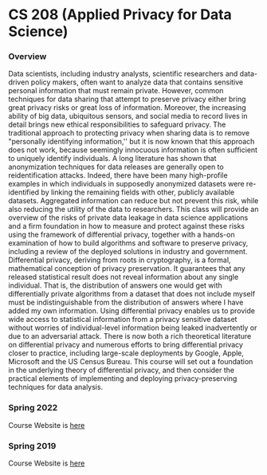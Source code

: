 # CS 208 (Applied Privacy for Data Science)

### Overview

Data scientists, including industry analysts, scientific researchers and data-driven policy makers,
often want to analyze data that contains sensitive personal information that must remain private.
However, common techniques for data sharing that attempt to preserve privacy either bring
great privacy risks or great loss of information. Moreover, the increasing ability of big data,
ubiquitous sensors, and social media to record lives in detail brings new ethical responsibilities
to safeguard privacy.
The traditional approach to protecting privacy when sharing data is to remove "personally
identifying information,'' but it is now known that this approach does not work, because
seemingly innocuous information is often sufficient to uniquely identify individuals. A long
literature has shown that anonymization techniques for data releases are generally open to
reidentification attacks. Indeed, there have been many high-profile examples in which
individuals in supposedly anonymized datasets were re-identified by linking the remaining fields
with other, publicly available datasets. Aggregated information can reduce but not prevent this
risk, while also reducing the utility of the data to researchers.
This class will provide an overview of the risks of private data leakage in data science
applications and a firm foundation in how to measure and protect against these risks using the
framework of differential privacy, together with a hands-on examination of how to build
algorithms and software to preserve privacy, including a review of the deployed solutions in
industry and government.
Differential privacy, deriving from roots in cryptography, is a formal, mathematical conception of
privacy preservation. It guarantees that any released statistical result does not reveal
information about any single individual. That is, the distribution of answers one would get with
differentially private algorithms from a dataset that does not include myself must be
indistinguishable from the distribution of answers where I have added my own information.
Using differential privacy enables us to provide wide access to statistical information from a
privacy sensitive dataset without worries of individual-level information being leaked
inadvertently or due to an adversarial attack. There is now both a rich theoretical literature on
differential privacy and numerous efforts to bring differential privacy closer to practice, including
large-scale deployments by Google, Apple, Microsoft and the US Census Bureau. This course
will set out a foundation in the underlying theory of differential privacy, and then consider the
practical elements of implementing and deploying privacy-preserving techniques for data
analysis.


### Spring 2022

Course Website is [here](https://opendp.github.io/cs208/spring2022)

### Spring 2019

Course Website is [here](https://opendp.github.io/cs208/spring2019)

